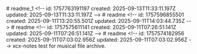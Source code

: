 #   r e a d m e _ 1 
 
 < ! - -   
 i d :   1 7 5 7 7 6 3 1 9 1 1 9 7 
 c r e a t e d :   2 0 2 5 - 0 9 - 1 3 T 1 1 : 3 3 : 1 1 . 1 9 7 Z 
 u p d a t e d :   2 0 2 5 - 0 9 - 1 3 T 1 1 : 3 3 : 1 1 . 1 9 7 Z 
 - - > 
 
 #       r   e   a   d   m   e   
   
   <   !   -   -       
   i   d   :       1   7   5   7   5   9   6   8   5   5   5   0   1   
   c   r   e   a   t   e   d   :       2   0   2   5   -   0   9   -   1   1   T   1   3   :   2   0   :   5   5   .   5   0   1   Z   
   u   p   d   a   t   e   d   :       2   0   2   5   -   0   9   -   1   1   T   1   4   :   0   3   :   4   4   .   7   3   5   Z   
   -   -   >   
   
   #               r       e       a       d       m       e       
       
       <       !       -       -               
       i       d       :               1       7       5       7       5       7       5       6       1       1       1       4       1       
       c       r       e       a       t       e       d       :               2       0       2       5       -       0       9       -       1       1       T       0       7       :       2       6       :       5       1       .       1       4       1       Z       
       u       p       d       a       t       e       d       :               2       0       2       5       -       0       9       -       1       1       T       0       7       :       2       6       :       5       1       .       1       4       1       Z       
       -       -       >       
       
       #                               r               e               a               d               m               e               
               
               <               !               -               -                               
               i               d               :                               1               7               5               7               5               7               4               1               8               2               9               5               6               
               c               r               e               a               t               e               d               :                               2               0               2               5               -               0               9               -               1               1               T               0               7               :               0               3               :               0               2               .               9               5               6               Z               
               u               p               d               a               t               e               d               :                               2               0               2               5               -               0               9               -               1               1               T               0               7               :               0               3               :               0               2               .               9               5               6               Z               
               -               -               >               
               
               x               c               x               -               n               o               t               e               s                               t               e               s               t                               f               o               r                               m               u               s               i               c               a               l                               f               i               l               e                               a               r               c               h               i               v               e               .               